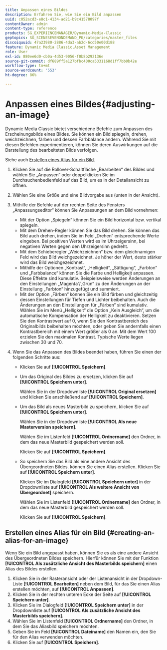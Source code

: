 ```yaml
---
title: Anpassen eines Bildes
description: Erfahren Sie, wie Sie ein Bild anpassen
uuid: c052acd3-e8c1-4134-ad21-b9c41578097f
contentOwner: admin
content-type: reference
products: SG_EXPERIENCEMANAGER/Dynamic-Media-Classic
geptopics: SG_SCENESEVENONDEMAND_PK/categories/master_files
discoiquuid: 47a23980-2886-4da3-ab2d-6cd50e00d188
feature: Dynamic Media Classic,Asset Management
role: User
exl-id: 880ee6d0-cb0a-4d53-9056-f0b8b292136e
source-git-commit: df689ff5a127bfbc400ca5331168d1ff7bb0b42e
workflow-type: tm+mt
source-wordcount: '553'
ht-degree: 86%

---
```


# Anpassen eines Bildes{#adjusting-an-image}

Dynamic Media Classic bietet verschiedene Befehle zum Anpassen des Erscheinungsbilds eines Bildes. Sie können ein Bild spiegeln, drehen, weichzeichnen, färben und dessen Farbbalance ändern. Während Sie mit diesen Befehlen experimentieren, können Sie deren Auswirkungen auf die Darstellung des bearbeiteten Bilds verfolgen.

Siehe auch [Erstellen eines Alias für ein Bild](adjusting-image.md#creating_an_alias_for_an_image).

1. Klicken Sie auf die Rollover-Schaltfläche „Bearbeiten“ des Bildes und wählen Sie „Anpassen“ oder doppelklicken Sie im Durchsuchenbedienfeld auf das Bild, um es in der Detailansicht zu öffnen.
1. Wählen Sie eine Größe und eine Bildvorgabe aus (unten in der Ansicht).
1. Mithilfe der Befehle auf der rechten Seite des Fensters „Anpassungseditor“ können Sie Anpassungen an dem Bild vornehmen:

   * Mit der Option „Spiegeln“ können Sie ein Bild horizontal bzw. vertikal spiegeln.
   * Mit dem Drehen-Regler können Sie das Bild drehen. Sie können das Bild auch drehen, indem Sie im Feld „Drehen“ entsprechende Werte eingeben. Bei positiven Werten wird es im Uhrzeigersinn, bei negativen Werten gegen den Uhrzeigersinn gedreht.
   * Mit dem Schieberegler „Weichzeichnen“ bzw. dem gleichnamigen Feld wird das Bild weichgezeichnet. Je höher der Wert, desto stärker wird das Bild weichgezeichnet.
   * Mithilfe der Optionen „Kontrast“, „Helligkeit“, „Sättigung“, „Farbton“ und „Farbbalance“ können Sie die Farbe und Helligkeit anpassen. Diese Effekte sind kumulativ. Beispielsweise werden Änderungen an den Einstellungen „Magenta“/„Grün“ zu den Änderungen an der Einstellung „Farbton“ hinzugefügt und summiert.
   * Mit der Option „Färben“ können Sie ein Bild färben und gleichzeitig dessen Einstellungen für Tiefen und Lichter beibehalten. Auch die Änderungen an den Einstellungen für „Färben“ sind kumulativ. Wählen Sie im Menü „Helligkeit“ die Option „Kein Ausgleich“, um die automatische Kompensation der Helligkeit zu deaktivieren. Setzen Sie den Kontrastwert auf 0, wenn Sie den Kontrastbereich des Originalbilds beibehalten möchten, oder geben Sie andernfalls einen Kontrastbereich mit einem Wert größer als 0 an. Mit dem Wert 100 erzielen Sie den maximalen Kontrast. Typische Werte liegen zwischen 30 und 70.

1. Wenn Sie das Anpassen des Bildes beendet haben, führen Sie einen der folgenden Schritte aus:

   * Klicken Sie auf **[!UICONTROL Speichern]**.
   * Um das Original des Bildes zu ersetzen, klicken Sie auf **[!UICONTROL Speichern unter]**.

      Wählen Sie in der Dropdownliste **[!UICONTROL Original ersetzen]** und klicken Sie anschließend auf **[!UICONTROL Speichern]**.

   * Um das Bild als neues Masterbild zu speichern, klicken Sie auf **[!UICONTROL Speichern unter]**.

      Wählen Sie in der Dropdownliste **[!UICONTROL Als neue Masterversion speichern]**.

      Wählen Sie im Listenfeld **[!UICONTROL Ordnername]** den Ordner, in dem das neue Masterbild gespeichert werden soll.

      Klicken Sie auf **[!UICONTROL Speichern]**.

   * So speichern Sie das Bild als eine andere Ansicht des Übergeordneten Bildes. können Sie einen Alias erstellen. Klicken Sie auf **[!UICONTROL Speichern unter]**.

      Klicken Sie im Dialogfeld **[!UICONTROL Speichern unter]** in der Dropdownliste auf **[!UICONTROL Als weitere Ansicht von Übergeordnet]** speichern.

      Wählen Sie im Listenfeld **[!UICONTROL Ordnername]** den Ordner, in dem das neue Masterbild gespeichert werden soll.

      Klicken Sie auf **[!UICONTROL Speichern]**.

## Erstellen eines Alias für ein Bild {#creating-an-alias-for-an-image}

Wenn Sie ein Bild angepasst haben, können Sie es als eine andere Ansicht des Übergeordneten Bildes speichern. Hierfür können Sie mit der Funktion **[!UICONTROL Als zusätzliche Ansicht des Masterbilds speichern]** einen Alias des Bildes erstellen.

1. Klicken Sie in der Rasteransicht oder der Listenansicht in der Dropdown-Liste **[!UICONTROL Bearbeiten]** neben dem Bild, für das Sie einen Alias erstellen möchten, auf **[!UICONTROL Anpassen]**.
1. Klicken Sie in der rechten unteren Ecke der Seite auf **[!UICONTROL Speichern unter]**.
1. Klicken Sie im Dialogfeld **[!UICONTROL Speichern unter]** in der Dropdownliste auf **[!UICONTROL Als zusätzliche Ansicht des Masterbilds speichern]**.
1. Wählen Sie im Listenfeld **[!UICONTROL Ordnername]** den Ordner, in dem Sie das Aliasbild speichern möchten.
1. Geben Sie im Feld **[!UICONTROL Dateiname]** den Namen ein, den Sie für den Alias verwenden möchten.
1. Klicken Sie auf **[!UICONTROL Speichern]**.
